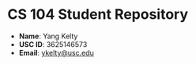 # CS 104 Student Repository

- **Name**: Yang Kelty
- **USC ID**: 3625146573
- **Email**: ykelty@usc.edu
